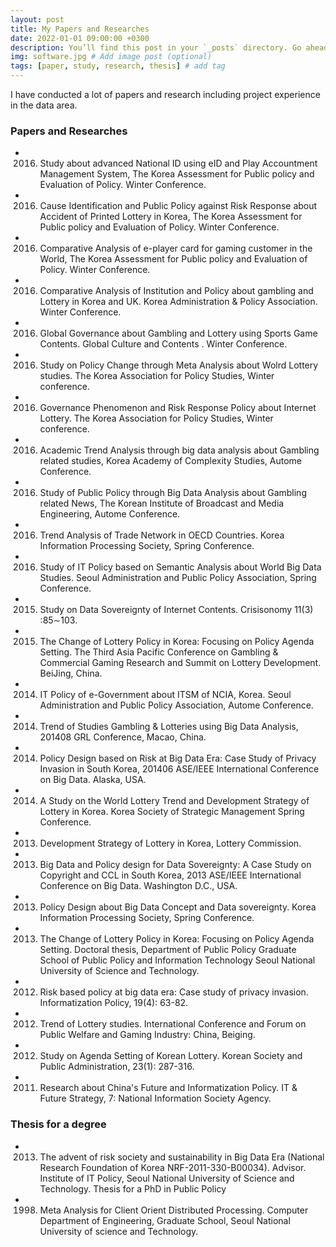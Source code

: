 ```yaml
---
layout: post
title: My Papers and Researches
date: 2022-01-01 09:00:00 +0300
description: You’ll find this post in your `_posts` directory. Go ahead and edit it and re-build the site to see your changes. # Add post description (optional)
img: software.jpg # Add image post (optional)
tags: [paper, study, research, thesis] # add tag
---
```


I have conducted a lot of papers and research including project experience in the data area.

### Papers and Researches

- 2016. Study about advanced National ID using eID and Play Accountment Management System, The Korea Assessment for Public policy and Evaluation of Policy. Winter Conference.
- 2016. Cause Identification and Public Policy against Risk Response about Accident of Printed Lottery in Korea, The Korea Assessment for Public policy and Evaluation of Policy. Winter Conference.
- 2016. Comparative  Analysis  of  e-player  card  for  gaming  customer  in  the World,	The Korea Assessment for Public policy and Evaluation of Policy. Winter Conference.
- 2016. Comparative Analysis of Institution and Policy about gambling and Lottery in Korea and UK. Korea Administration & Policy Association. Winter Conference.
- 2016. Global Governance about Gambling and Lottery using Sports Game Contents. Global Culture and Contents . Winter Conference.
- 2016. Study on Policy Change through Meta Analysis about Wolrd Lottery studies. The Korea Association for Policy Studies, Winter conference.
- 2016. Governance Phenomenon and Risk Response Policy about Internet Lottery. The Korea Association for Policy Studies, Winter conference.
- 2016. Academic Trend Analysis through big data analysis about Gambling related studies, Korea Academy of Complexity Studies, Autome Conference.
- 2016. Study of Public Policy through Big Data Analysis about Gambling related News, The  Korean Institute of Broadcast and Media Engineering, Autome Conference.
- 2016. Trend Analysis of Trade Network in OECD Countries. Korea Information Processing Society, Spring Conference.
- 2016. Study of IT Policy based on Semantic Analysis about World Big Data Studies. Seoul Administration and Public Policy Association, Spring Conference.
- 2015. Study on Data Sovereignty of Internet Contents. Crisisonomy 11(3) :85∼103.
- 2015. The Change of Lottery Policy in Korea: Focusing on Policy Agenda Setting. The Third Asia Pacific Conference on Gambling & Commercial Gaming Research and Summit on Lottery Development. BeiJing, China.
- 2014. IT Policy of e-Government about ITSM of NCIA, Korea. Seoul Administration   and Public Policy Association, Autome Conference.
- 2014. Trend of Studies Gambling & Lotteries using Big Data Analysis, 201408 GRL Conference, Macao, China.
- 2014. Policy Design based on Risk at Big Data Era: Case Study of Privacy Invasion in South Korea, 201406 ASE/IEEE International Conference on Big Data. Alaska, USA.
- 2014. A Study on the World Lottery Trend and Development Strategy of Lottery in Korea. Korea Society of Strategic Management Spring Conference.
- 2013. Development Strategy of Lottery in Korea, Lottery Commission.
- 2013. Big Data and Policy design for Data Sovereignty: A Case Study on Copyright and CCL in South Korea, 2013 ASE/IEEE International Conference on Big Data. Washington D.C., USA.
- 2013. Policy  Design  about  Big  Data  Concept  and  Data  sovereignty. Korea Information Processing Society, Spring Conference.
- 2013. The Change of Lottery Policy in Korea: Focusing on Policy Agenda Setting. Doctoral  thesis, Department of Public Policy Graduate School of Public Policy and Information Technology Seoul National University of Science and Technology.
- 2012. Risk based policy at big data era: Case  study  of  privacy  invasion.  Informatization  Policy, 19(4): 63-82.
- 2012. Trend of Lottery studies. International Conference and Forum on Public Welfare and Gaming Industry: China, Beiging.
- 2012. Study on Agenda Setting of Korean Lottery. Korean Society and Public Administration, 23(1): 287-316.
- 2011. Research about China's Future and Informatization Policy. IT & Future Strategy, 7: National Information Society Agency.

### Thesis for a degree
- 2013. The advent of risk society and sustainability in Big Data Era (National Research Foundation of Korea NRF-2011-330-B00034). Advisor. Institute of IT Policy, Seoul National University of Science and Technology. Thesis for a PhD in Public Policy
- 1998. Meta Analysis for Client Orient Distributed Processing. Computer Department of Engineering, Graduate School, Seoul National University of science and Technology.
